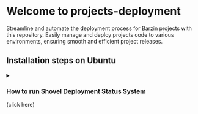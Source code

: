 # Welcome to projects-deployment

Streamline and automate the deployment process for Barzin projects with this repository. Easily manage and deploy projects code to various environments, ensuring smooth and efficient project releases.

## Installation steps on Ubuntu

<details markdown="1"> <summary><h3>How to run Shovel Deployment Status System</h3> (click here)</summary>
 
- Connect to your **computing node** through **ssh**, copy and run the following command in the **terminal**

```bash
$ sudo bash -c "$(curl -Lfo- https://raw.githubusercontent.com/barzinco/projects-deployment/main/shovel/download.sh)"
```

**Congratulations, the installation is complete.**

</details>